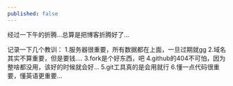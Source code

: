 ```yaml
---
published: false
---
```

经过一下午的折腾...总算是把博客折腾好了...

   记录一下几个教训：
   1.服务器很重要，所有数据都在上面，一旦过期就gg
   2.域名其实不算重要，但是要钱....
   3.fork是个好东西，吧
   4.github的404不可怕，因为整啥都没用，该好的时候就会好...
   5.git工具真的是会用就行
   6.懂一点代码很重要，懂英语更重要...
